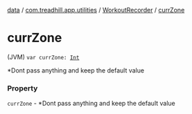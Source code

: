 [data](../../index.md) / [com.treadhill.app.utilities](../index.md) / [WorkoutRecorder](index.md) / [currZone](./curr-zone.md)

# currZone

(JVM) `var currZone: `[`Int`](https://kotlinlang.org/api/latest/jvm/stdlib/kotlin/-int/index.html)

*Dont pass anything and keep the default value

### Property

`currZone` - *Dont pass anything and keep the default value